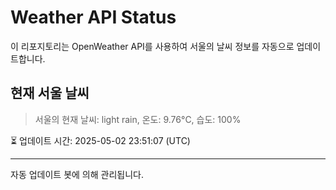 
# Weather API Status

이 리포지토리는 OpenWeather API를 사용하여 서울의 날씨 정보를 자동으로 업데이트합니다.

## 현재 서울 날씨
> 서울의 현재 날씨: light rain, 온도: 9.76°C, 습도: 100%

⏳ 업데이트 시간: 2025-05-02 23:51:07 (UTC)

---
자동 업데이트 봇에 의해 관리됩니다.
